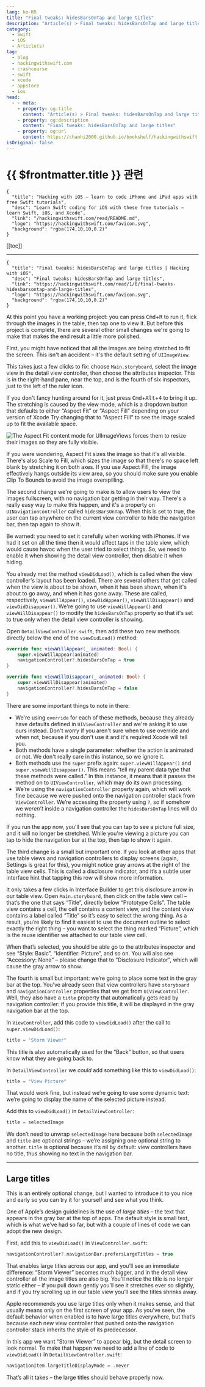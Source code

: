 ```yaml
---
lang: ko-KR
title: "Final tweaks: hidesBarsOnTap and large titles"
description: "Article(s) > Final tweaks: hidesBarsOnTap and large titles"
category:
  - Swift
  - iOS
  - Article(s)
tag: 
  - blog
  - hackingwithswift.com
  - crashcourse
  - swift
  - xcode
  - appstore
  - ios  
head:
  - - meta:
    - property: og:title
      content: "Article(s) > Final tweaks: hidesBarsOnTap and large titles"
    - property: og:description
      content: "Final tweaks: hidesBarsOnTap and large titles"
    - property: og:url
      content: https://chanhi2000.github.io/bookshelf/hackingwithswift.com/read/01/06-final-tweaks-hidesbarsontap-and-large-titles.html
isOriginal: false
---
```


# {{ $frontmatter.title }} 관련

```component VPCard
{
  "title": "Hacking with iOS – learn to code iPhone and iPad apps with free Swift tutorials",
  "desc": "Learn Swift coding for iOS with these free tutorials – learn Swift, iOS, and Xcode",
  "link": "/hackingwithswift.com/read/README.md",
  "logo": "https://hackingwithswift.com/favicon.svg",
  "background": "rgba(174,10,10,0.2)"
}
```

[[toc]]

---

```component VPCard
{
  "title": "Final tweaks: hidesBarsOnTap and large titles | Hacking with iOS",
  "desc": "Final tweaks: hidesBarsOnTap and large titles",
  "link": "https://hackingwithswift.com/read/1/6/final-tweaks-hidesbarsontap-and-large-titles",
  "logo": "https://hackingwithswift.com/favicon.svg",
  "background": "rgba(174,10,10,0.2)"
}
```

<VidStack src="youtube/jBWbJ6RxgIA" />

At this point you have a working project: you can press <kbd>Cmd</kbd>+<kbd>R</kbd> to run it, flick through the images in the table, then tap one to view it. But before this project is complete, there are several other small changes we're going to make that makes the end result a little more polished.

First, you might have noticed that all the images are being stretched to fit the screen. This isn't an accident – it's the default setting of `UIImageView`.

This takes just a few clicks to fix: choose <FontIcon icon="iconfont icon-xcode"/>`Main.storyboard`, select the image view in the detail view controller, then choose the attributes inspector. This is in the right-hand pane, near the top, and is the fourth of six inspectors, just to the left of the ruler icon.

If you don't fancy hunting around for it, just press <kbd>Cmd</kbd>+<kbd>Alt</kbd>+<kbd>4</kbd> to bring it up. The stretching is caused by the view mode, which is a dropdown button that defaults to either “Aspect Fit” or “Aspect Fill” depending on your version of Xcode Try changing that to “Aspect Fill” to see the image scaled up to fit the available space.

![The Aspect Fit content mode for UIImageViews forces them to resize their images so they are fully visible.](https://hackingwithswift.com/img/books/hws/1-18@2x.png)

If you were wondering, Aspect Fit sizes the image so that it's all visible. There's also Scale to Fill, which sizes the image so that there's no space left blank by stretching it on both axes. If you use Aspect Fill, the image effectively hangs outside its view area, so you should make sure you enable Clip To Bounds to avoid the image overspilling.

The second change we're going to make is to allow users to view the images fullscreen, with no navigation bar getting in their way. There's a really easy way to make this happen, and it's a property on `UINavigationController` called `hidesBarsOnTap`. When this is set to true, the user can tap anywhere on the current view controller to hide the navigation bar, then tap again to show it.

Be warned: you need to set it carefully when working with iPhones. If we had it set on all the time then it would affect taps in the table view, which would cause havoc when the user tried to select things. So, we need to enable it when showing the detail view controller, then disable it when hiding.

You already met the method `viewDidLoad()`, which is called when the view controller's layout has been loaded. There are several others that get called when the view is about to be shown, when it has been shown, when it's about to go away, and when it has gone away. These are called, respectively, `viewWillAppear()`, `viewDidAppear()`, `viewWillDisappear()` and `viewDidDisappear()`. We're going to use `viewWillAppear()` and `viewWillDisappear()` to modify the `hidesBarsOnTap` property so that it's set to true only when the detail view controller is showing.

Open <FontIcon icon="fa-brands fa-swift"/>`DetailViewController.swift`, then add these two new methods directly below the end of the `viewDidLoad()` method:

```swift
override func viewWillAppear(_ animated: Bool) {
    super.viewWillAppear(animated)
    navigationController?.hidesBarsOnTap = true
}

override func viewWillDisappear(_ animated: Bool) {
    super.viewWillDisappear(animated)
    navigationController?.hidesBarsOnTap = false
}
```

There are some important things to note in there:

- We're using `override` for each of these methods, because they already have defaults defined in `UIViewController` and we're asking it to use ours instead. Don't worry if you aren't sure when to use override and when not, because if you don't use it and it's required Xcode will tell you.
- Both methods have a single parameter: whether the action is animated or not. We don't really care in this instance, so we ignore it.
- Both methods use the `super` prefix again: `super.viewWillAppear()` and `super.viewWillDisappear()`. This means "tell my parent data type that these methods were called." In this instance, it means that it passes the method on to `UIViewController`, which may do its own processing.
- We’re using the `navigationController` property again, which will work fine because we were pushed onto the navigation controller stack from `ViewController`. We’re accessing the property using `?`, so if somehow we *weren’t* inside a navigation controller the `hidesBarsOnTap` lines will do nothing.

If you run the app now, you'll see that you can tap to see a picture full size, and it will no longer be stretched. While you're viewing a picture you can tap to hide the navigation bar at the top, then tap to show it again.

The third change is a small but important one. If you look at other apps that use table views and navigation controllers to display screens (again, Settings is great for this), you might notice gray arrows at the right of the table view cells. This is called a disclosure indicator, and it’s a subtle user interface hint that tapping this row will show more information.

It only takes a few clicks in Interface Builder to get this disclosure arrow in our table view. Open <FontIcon icon="iconfont icon-xcode"/>`Main.storyboard`, then click on the table view cell – that’s the one that says “Title”, directly below “Prototype Cells”. The table view contains a cell, the cell contains a content view, and the content view contains a label called “Title” so it’s easy to select the wrong thing. As a result, you’re likely to find it easiest to use the document outline to select exactly the right thing – you want to select the thing marked “Picture”, which is the reuse identifier we attached to our table view cell.

When that’s selected, you should be able go to the attributes inspector and see “Style: Basic”, “Identifier: Picture”, and so on. You will also see “Accessory: None” – please change that to “Disclosure Indicator”, which will cause the gray arrow to show.

The fourth is small but important: we’re going to place some text in the gray bar at the top. You’ve already seen that view controllers have `storyboard` and `navigationController` properties that we get from `UIViewController`. Well, they also have a `title` property that automatically gets read by navigation controller: if you provide this title, it will be displayed in the gray navigation bar at the top.

In `ViewController`, add this code to `viewDidLoad()` after the call to `super.viewDidLoad()`:

```swift
title = "Storm Viewer"
```

This title is also automatically used for the “Back” button, so that users know what they are going back to.

In `DetailViewController` we *could* add something like this to `viewDidLoad()`:

```swift
title = "View Picture"
```

That would work fine, but instead we’re going to use some dynamic text: we’re going to display the name of the selected picture instead.

Add this to `viewDidLoad()` in `DetailViewController`:

```swift
title = selectedImage
```

We don’t need to unwrap `selectedImage` here because both `selectedImage` and `title` are optional strings – we’re assigning one optional string to another. `title` is optional because it’s nil by default: view controllers have no title, thus showing no text in the navigation bar.

---

## Large titles

This is an entirely optional change, but I wanted to introduce it to you nice and early so you can try it for yourself and see what you think.

One of Apple’s design guidelines is the use of *large titles* – the text that appears in the gray bar at the top of apps. The default style is small text, which is what we’ve had so far, but with a couple of lines of code we can adopt the new design.

First, add this to `viewDidLoad()` in <FontIcon icon="fa-brands fa-swift"/>`ViewController.swift`:

```swift
navigationController?.navigationBar.prefersLargeTitles = true
```

That enables large titles across our app, and you’ll see an immediate difference: “Storm Viewer” becomes much bigger, and in the detail view controller all the image titles are also big. You’ll notice the title is no longer static either – if you pull down gently you’ll see it stretches ever so slightly, and if you try scrolling up in our table view you’ll see the titles shrinks away.

Apple recommends you use large titles only when it makes sense, and that usually means only on the first screen of your app. As you’ve seen, the default behavior when enabled is to have large titles everywhere, but that’s because each new view controller that pushed onto the navigation controller stack inherits the style of its predecessor.

In this app we want “Storm Viewer” to appear big, but the detail screen to look normal. To make that happen we need to add a line of code to `viewDidLoad()` in <FontIcon icon="fa-brands fa-swift"/>`DetailViewController.swift`:

```swift
navigationItem.largeTitleDisplayMode = .never
```

That’s all it takes – the large titles should behave properly now.

